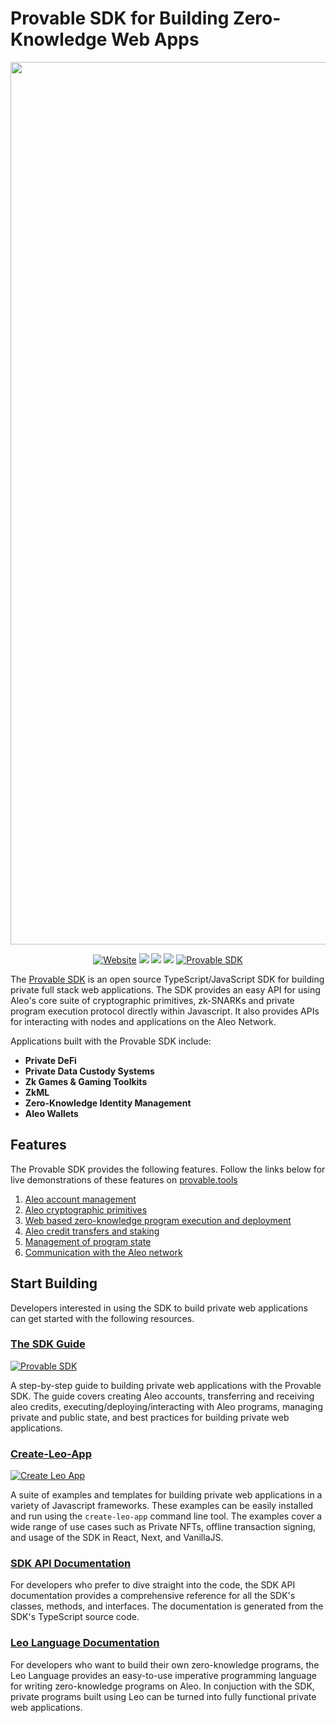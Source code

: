 # Provable SDK for Building Zero-Knowledge Web Apps

<p align="center">
    <img alt="Provable SDK" width="1412" src="../.resources/banner.png">
</p>

<p align="center">
    <a href="https://docs.leo-lang.org"> <img alt="Website" src="https://img.shields.io/badge/Developer_Docs-online-blue"></a>
    <a href="https://circleci.com/gh/ProvableHQ/sdk"><img src="https://circleci.com/gh/ProvableHQ/sdk.svg?style=svg"></a>
    <a href="https://discord.com/invite/aleo"><img src="https://img.shields.io/discord/700454073459015690?logo=discord"/></a>
    <a href="https://github.com/ProvableHQ/sdk#%EF%B8%8F-contributors"><img src="https://img.shields.io/badge/contributors-23-ee8449"/></a>
    <a href="https://www.npmjs.com/package/@provablehq/sdk"> <img alt="Provable SDK" src="https://img.shields.io/npm/l/%40provablehq%2Fsdk?label=NPM%20-%20Aleo%20SDK&labelColor=green&color=blue"></a>
</p>


The [Provable SDK](https://github.com/ProvableHQ/sdk) is an open source TypeScript/JavaScript SDK for building private full stack web applications. The
SDK provides an easy API for using Aleo's core suite of cryptographic primitives, zk-SNARKs and private program execution
protocol directly within Javascript. It also provides APIs for interacting with nodes and applications on the Aleo Network.

Applications built with the Provable SDK include:
* **Private DeFi**
* **Private Data Custody Systems**
* **Zk Games & Gaming Toolkits**
* **ZkML**
* **Zero-Knowledge Identity Management**
* **Aleo Wallets**

## Features
The Provable SDK provides the following features. Follow the links below for live demonstrations of these features on
[provable.tools](https://provable.tools)
1. [Aleo account management](https://provable.tools/account)
2. [Aleo cryptographic primitives](https://provable.tools/algebra)
3. [Web based zero-knowledge program execution and deployment](https://provable.tools/develop)
4. [Aleo credit transfers and staking](https://provable.tools/transfer)
5. [Management of program state](https://provable.tools/protocol)
6. [Communication with the Aleo network](https://provable.tools/rest)


## Start Building

Developers interested in using the SDK to build private web applications can get started with the following resources.

### [The SDK Guide](https://docs.explorer.provable.com/docs/sdk/6p7047svvq2ox-intro-to-aleo)
<a href="https://www.npmjs.com/package/@provablehq/sdk"> <img alt="Provable SDK" src="https://img.shields.io/npm/l/%40provablehq%2Fsdk?label=NPM%20-%20Aleo%20SDK&labelColor=green&color=blue"></a>

A step-by-step guide to building private web applications with the Provable SDK. The guide covers creating Aleo accounts,
transferring and receiving aleo credits, executing/deploying/interacting with Aleo programs, managing private and public
state, and best practices for building private web applications.

### [Create-Leo-App](https://docs.leo-lang.org/sdk/create-leo-app/tutorial)

<a href="https://www.npmjs.com/package/create-leo-app"> <img alt="Create Leo App" src="https://img.shields.io/npm/l/create-leo-app?label=NPM%20-%20Create-Leo-App&labelColor=green&color=blue"></a>

A suite of examples and templates for building private web applications in a variety of Javascript frameworks. These
examples can be easily installed and run using the `create-leo-app` command line tool. The examples cover a wide range
of use cases such as Private NFTs, offline transaction signing, and usage of the SDK in React, Next, and VanillaJS.

### [SDK API Documentation](https://docs.explorer.provable.com/docs/sdk/0qgi3uyhotv62-account)
For developers who prefer to dive straight into the code, the SDK API documentation provides a comprehensive reference
for all the SDK's classes, methods, and interfaces. The documentation is generated from the SDK's TypeScript source code.

### [Leo Language Documentation](https://docs.leo-lang.org)
For developers who want to build their own zero-knowledge programs, the Leo Language provides an easy-to-use imperative
programming language for writing zero-knowledge programs on Aleo. In conjuction with the SDK, private programs built
using Leo can be turned into fully functional private web applications.